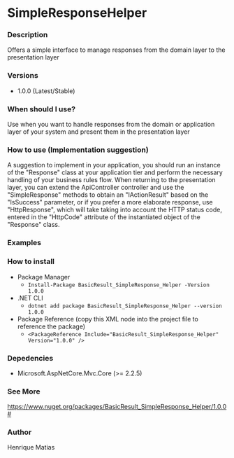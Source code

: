 # SimpleResponseHelper

### Description
Offers a simple interface to manage responses from the domain layer to the presentation layer

### Versions
*  1.0.0 (Latest/Stable)

### When should I use?
Use when you want to handle responses from the domain or application layer of your system and present them in the presentation layer

### How to use (Implementation suggestion)
A suggestion to implement in your application, you should run an instance of the "Response" class at your application tier and perform the necessary handling of your business rules flow. When returning to the presentation layer, you can extend the ApiController controller and use the "SimpleResponse" methods to obtain an "IActionResult" based on the "IsSuccess" parameter, or if you prefer a more elaborate response, use "HttpResponse", which will take taking into account the HTTP status code, entered in the "HttpCode" attribute of the instantiated object of the "Response" class.

### Examples

### How to install
*  Package Manager
      *  `Install-Package BasicResult_SimpleResponse_Helper -Version 1.0.0`
*  .NET CLI
      *  `dotnet add package BasicResult_SimpleResponse_Helper --version 1.0.0`
*  Package Reference (copy this XML node into the project file to reference the package)
      *  `<PackageReference Include="BasicResult_SimpleResponse_Helper" Version="1.0.0" />`

### Depedencies
*  Microsoft.AspNetCore.Mvc.Core (>= 2.2.5)

### See More 
https://www.nuget.org/packages/BasicResult_SimpleResponse_Helper/1.0.0#

### Author 
Henrique Matias

